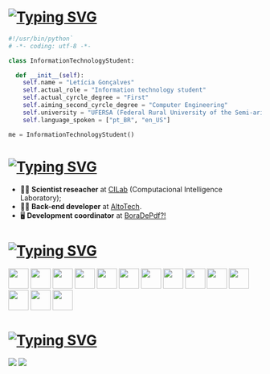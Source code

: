 # [![Typing SVG](https://readme-typing-svg.demolab.com?font=Fira+Code&weight=900&size=35&pause=1000&color=F7F7F7&repeat=false&random=false&width=435&lines=Hello+there!+%F0%9F%91%8B)](https://git.io/typing-svg)
```python
#!/usr/bin/python`
# -*- coding: utf-8 -*-

class InformationTechnologyStudent:

  def __init__(self):
    self.name = "Letícia Gonçalves"
    self.actual_role = "Information technology student"
    self.actual_cyrcle_degree = "First"
    self.aiming_second_cyrcle_degree = "Computer Engineering"
    self.university = "UFERSA (Federal Rural University of the Semi-arid Region)"
    self.language_spoken = ["pt_BR", "en_US"]

me = InformationTechnologyStudent()
```
# [![Typing SVG](https://readme-typing-svg.demolab.com?font=Fira+Code&weight=900&size=30&pause=1000&color=F7F7F7&repeat=false&random=false&width=435&lines=About+me%3A)](https://git.io/typing-svg)

- 👩‍🔬 **Scientist reseacher** at [CILab](https://github.com/cilab-ufersa) (Computacional Intelligence Laboratory);
- 👩‍💻 **Back-end developer** at [AltoTech](https://github.com/https-github-com-AltoTechJr).
- 🖥 **Development coordinator** at [BoraDePdf?!](https://boradepdf.glide.page/)

# [![Typing SVG](https://readme-typing-svg.demolab.com?font=Fira+Code&weight=900&size=30&pause=1000&color=F7F7F7&repeat=false&random=false&width=435&lines=Languages+and+tools%3A)](https://git.io/typing-svg)
<code><img height="40" src="https://cdn.simpleicons.org/python"></code>
<code><img height="40" src="https://cdn.simpleicons.org/firebase"></code>
<code><img height="40" src="https://cdn.simpleicons.org/c"></code>
<code><img height="40" src="https://cdn.simpleicons.org/javascript"></code>
<code><img height="40" src="https://cdn.simpleicons.org/django"></code>
<code><img height="40" src="https://cdn.simpleicons.org/git"></code>
<code><img height="40" src="https://cdn.simpleicons.org/VisualStudioCode"></code>
<code><img height="40" src="https://cdn.simpleicons.org/PyCharm/white/"></code>
<code><img height="40" src="https://cdn.simpleicons.org/tensorflow"></code>
<code><img height="40" src="https://cdn.simpleicons.org/Keras"></code>
<code><img height="40" src="https://cdn.simpleicons.org/NumPy"></code>
<code><img height="40" src="https://cdn.simpleicons.org/Pandas"></code>
<code><img height="40" src="https://cdn.simpleicons.org/GNUBash"></code>
<code><img height="40" src="https://cdn.simpleicons.org/googlecolab"></code>

# [![Typing SVG](https://readme-typing-svg.demolab.com?font=Fira+Code&weight=900&size=30&pause=1000&color=F7F7F7&repeat=false&random=false&width=435&lines=How+to+reach+me%3A)](https://git.io/typing-svg)

[<img src="https://img.shields.io/badge/Gmail-EA4335.svg?style=for-the-badge&logo=Gmail&logoColor=white)https://img.shields.io/badge/Gmail-EA4335.svg?style=for-the-badge&logo=Gmail&logoColor=white" />](mailto:leti.morais48@gmail.com) [<img src="https://img.shields.io/badge/LinkedIn-0A66C2.svg?style=for-the-badge&logo=LinkedIn&logoColor=white" />](https://www.linkedin.com/in/leticialmgm/)
